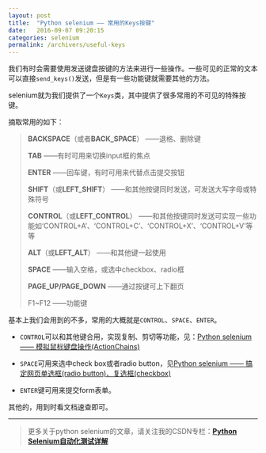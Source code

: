 ```yaml
---
layout: post
title:  "Python selenium —— 常用的Keys按键"
date:   2016-09-07 09:20:15
categories: selenium
permalink: /archivers/useful-keys
---
```



我们有时会需要使用发送键盘按键的方法来进行一些操作。一些可见的正常的文本可以直接`send_keys()`发送，但是有一些功能键就需要其他的方法。

selenium就为我们提供了一个`Keys`类，其中提供了很多常用的不可见的特殊按键。

摘取常用的如下：

> **BACKSPACE**（或者**BACK_SPACE**） ——退格、删除键
> 
> **TAB** ——有时可用来切换input框的焦点
> 
> **ENTER** ——回车键，有时可用来代替点击提交按钮
> 
> **SHIFT**（或**LEFT_SHIFT**） ——和其他按键同时发送，可发送大写字母或特殊符号
> 
> **CONTROL**（或**LEFT_CONTROL**） ——和其他按键同时发送可实现一些功能如‘CONTROL+A’、‘CONTROL+C’、‘CONTROL+X’、‘CONTROL+V’等等
> 
> **ALT**（或**LEFT_ALT**） ——和其他键一起使用
> 
> **SPACE** ——输入空格，或选中checkbox、radio框
> 
> **PAGE_UP/PAGE_DOWN** ——通过按键可上下翻页
> 
> F1~F12 ——功能键

基本上我们会用到的不多，常用的大概就是`CONTROL`、`SPACE`、`ENTER`。

- `CONTROL`可以和其他键合用，实现复制、剪切等功能，见：[Python selenium —— 模拟鼠标键盘操作(ActionChains)](https://huilansame.github.io/huilansame.github.io/archivers/mouse-and-keyboard-actionchains)

- `SPACE`可用来选中check box或者radio button，见[Python selenium —— 搞定网页单选框(radio button)、复选框(checkbox)](https://huilansame.github.io/huilansame.github.io/archivers/radio-button-checkbox)

- `ENTER`键可用来提交form表单。

其他的，用到时看文档速查即可。


****

> 更多关于python selenium的文章，请关注我的CSDN专栏：**[Python Selenium自动化测试详解](http://blog.csdn.net/column/details/12694.html)**
